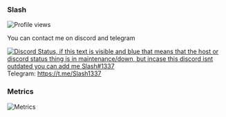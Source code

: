 ### Slash
![Profile views](https://komarev.com/ghpvc/?username=SlashOnTop)

You can contact me on discord and telegram  

[![Discord Status, if this text is visible and blue that means that the host or discord status thing is in maintenance/down, but incase this discord isnt outdated you can add me Slash#1337](https://discord.c99.nl/widget/theme-4/739824148267925565.png)](https://discord.c99.nl/)  
Telegram: https://t.me/Slash1337  

### Metrics
![Metrics](https://raw.githubusercontent.com/SlashOnTop/SlashOnTop/main/github-metrics.svg)
